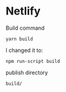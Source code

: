 # Netlify

Build command
```
yarn build
```

I changed it to:
```
npm run-script build
```

publish directory
```
build/
```